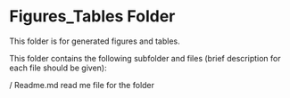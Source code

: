 Figures_Tables Folder 
=======================

This folder is for generated figures and tables.

This folder contains the following subfolder and files (brief description for each file should be given):

/
Readme.md	read me file for the folder 
